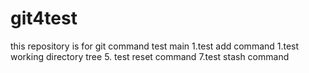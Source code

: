 # git4test
this repository is for git command test main
1.test add command
1.test working directory tree
5. test reset command
7.test stash command

